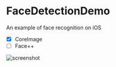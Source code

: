 # FaceDetectionDemo
An example of face recognition on iOS

- [x] CoreImage
- [ ] Face++

![screenshot](https://raw.github.com/isaced/FaceDetectionDemo/master/screenshot.jpg)

